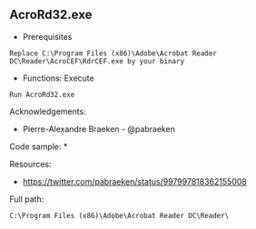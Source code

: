 ## AcroRd32.exe

* Prerequisites

```
Replace C:\Program Files (x86)\Adobe\Acrobat Reader DC\Reader\AcroCEF\RdrCEF.exe by your binary
```

* Functions: Execute

```
Run AcroRd32.exe    
```

Acknowledgements:
* Pierre-Alexandre Braeken - @pabraeken

Code sample:
* 

Resources:
* https://twitter.com/pabraeken/status/997997818362155008

Full path:
```
C:\Program Files (x86)\Adobe\Acrobat Reader DC\Reader\
```
